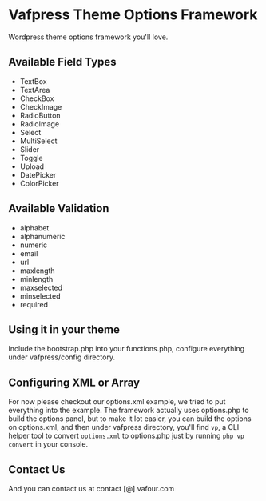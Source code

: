 # Vafpress Theme Options Framework

Wordpress theme options framework you'll love.

## Available Field Types

* TextBox
* TextArea
* CheckBox
* CheckImage
* RadioButton
* RadioImage
* Select
* MultiSelect
* Slider
* Toggle
* Upload
* DatePicker
* ColorPicker

## Available Validation

* alphabet
* alphanumeric
* numeric
* email
* url
* maxlength
* minlength
* maxselected
* minselected
* required

## Using it in your theme

Include the bootstrap.php into your functions.php, configure everything under vafpress/config directory.

## Configuring XML or Array

For now please checkout our options.xml example, we tried to put everything into the example.
The framework actually uses options.php to build the options panel, but to make it lot easier, you can build the options
on options.xml, and then under vafpress directory, you'll find `vp`, a CLI helper tool to convert `options.xml` to options.php
just by running `php vp convert` in your console.

## Contact Us

And you can contact us at contact [@] vafour.com
